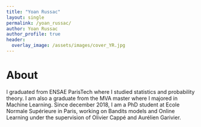 ```yaml
---
title: "Yoan Russac"
layout: single
permalink: /yoan_russac/
author: Yoan Russac
author_profile: true
header:
  overlay_image: /assets/images/cover_YR.jpg
---
```



# About

I graduated from ENSAE ParisTech where I studied statistics and probability theory.
I am also a graduate from the MVA master where I majored in Machine Learning.
Since december 2018, I am a PhD student at Ecole Normale Supérieure in Paris, 
working on Bandits models and Online Learning under the supervision of 
Olivier Cappé and Aurélien Garivier.    


